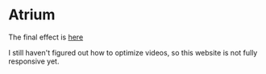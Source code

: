 # Atrium

The final effect is [here](https://keikeu.github.io/Atrium/)

I still haven't figured out how to optimize videos, so this website is not fully responsive yet.
